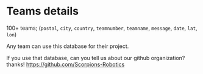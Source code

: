 # Teams details
100+ teams; (`postal`, `city`, `country`, `teamnumber`, `teamname`, `message`, `date`, `lat`, `lon`)

Any team can use this database for their project.

If you use that database, can you tell us about our github organization? thanks!
https://github.com/Scorpions-Robotics
